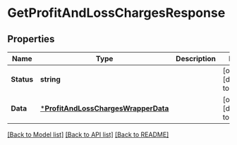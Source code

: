 # GetProfitAndLossChargesResponse

## Properties
Name | Type | Description | Notes
------------ | ------------- | ------------- | -------------
**Status** | **string** |  | [optional] [default to null]
**Data** | [***ProfitAndLossChargesWrapperData**](ProfitAndLossChargesWrapperData.md) |  | [optional] [default to null]

[[Back to Model list]](../README.md#documentation-for-models) [[Back to API list]](../README.md#documentation-for-api-endpoints) [[Back to README]](../README.md)

